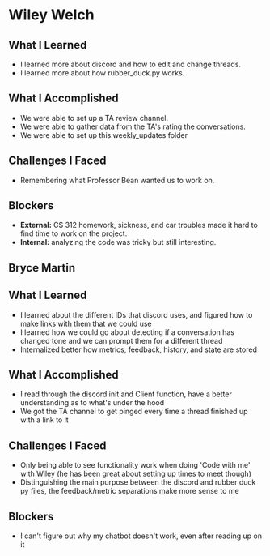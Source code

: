 # Wiley Welch #
## What I Learned ##
+ I learned more about discord and how to edit and change threads.
+ I learned more about how rubber_duck.py works.
## What I Accomplished ##
+ We were able to set up a TA review channel.
+ We were able to gather data from the TA's rating the conversations.
+ We were able to set up this weekly_updates folder
## Challenges I Faced ##
+ Remembering what Professor Bean wanted us to work on.
## Blockers ##
+ **External:** CS 312 homework, sickness, and car troubles made it hard to find time to work on the project.
+ **Internal:** analyzing the code was tricky but still interesting.

## Bryce Martin ##
## What I Learned ##
+ I learned about the different IDs that discord uses, and figured how to make links with them that we could use
+ I learned how we could go about detecting if a conversation has changed tone and we can prompt them for a different thread
+ Internalized better how metrics, feedback, history, and state are stored
## What I Accomplished ##
+ I read through the discord init and Client function, have a better understanding as to what's under the hood
+ We got the TA channel to get pinged every time a thread finished up with a link to it
## Challenges I Faced ##
+ Only being able to see functionality work when doing 'Code with me' with Wiley (he has been great about setting up times to meet though)
+ Distinguishing the main purpose between the discord and rubber duck py files, the feedback/metric separations make more sense to me
## Blockers ##
+ I can't figure out why my chatbot doesn't work, even after reading up on it
